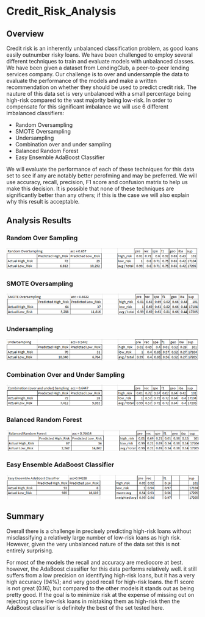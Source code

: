 # Credit_Risk_Analysis

## Overview
Credit risk is an inherently unbalanced classification problem, as good loans easily outnumber risky loans. We have been challenged to employ several different techniques to train and evaluate models with unbalanced classes. We have been given a dataset from LendingClub, a peer-to-peer lending services company. Our challenge is to over and undersample the data to evaluate the performance of the models and make a written recommendation on whether they should be used to predict credit risk.  The nauture of this data set is very unbalanced with a small percentage being high-risk compared to the vast majority being low-risk. In order to compensate for this significant imbalance we will use 6 different imbalanced classifiers:

- Random Oversampling
- SMOTE Oversampling
- Undersampling
- Combination over and under sampling
- Balanced Random Forest
- Easy Ensemble AdaBoost Classifier

We will evaluate the performance of each of these techniques for this data set to see if any are notably better perofming and may be preferred. We will use accuracy, recall, precision, F1 score and confusion matrix to help us make this decision. It is possible that none of these techniques are significantly better than any others; if this is the case we will also explain why this result is acceptable. 


## Analysis Results
### Random Over Sampling

![](resources/Random_Oversampling.png)

### SMOTE Oversampling
![](resources/SMOTE_Oversampling.png)

### Undersampling
![](resources/Undersampling.png)

### Combination Over and Under Sampling
![](resources/Combination.png)

### Balanced Random Forest
![](resources/Balanced_Random_Forest.png)

### Easy Ensemble AdaBoost Classifier
![](resources/AdaBoost.png)

## Summary
Overall there is a challenge in precisely predicting high-risk loans without misclassifying a relatively large number of low-risk loans as high risk. However, given the very unbalanced nature of the data set this is not entirely surprising. 

For most of the models the recall and accuracy are mediocore at best. however, the AdaBoost classifier for this data performs relatively well. it still suffers from a low precision on identifying high-risk loans, but it has a very high accuracy (94%); and very good recall for high-risk loans. the f1 score is not great (0.16), but compared to the other models it stands out as being pretty good. 
If the goal is to minimize risk at the expense of missing out on rejecting some low-risk loans in mistaking them as high-risk then the AdaBoost classifier is definitely the best of the set tested here. 
